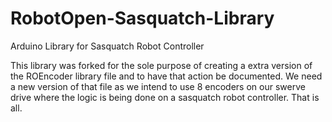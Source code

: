 RobotOpen-Sasquatch-Library
===========================

Arduino Library for Sasquatch Robot Controller

This library was forked for the sole purpose of creating a extra version of the ROEncoder library file and to have that action be documented.
We need a new version of that file as we intend to use 8 encoders on our swerve drive where the logic is being done on a 
sasquatch robot controller.
That is all.
